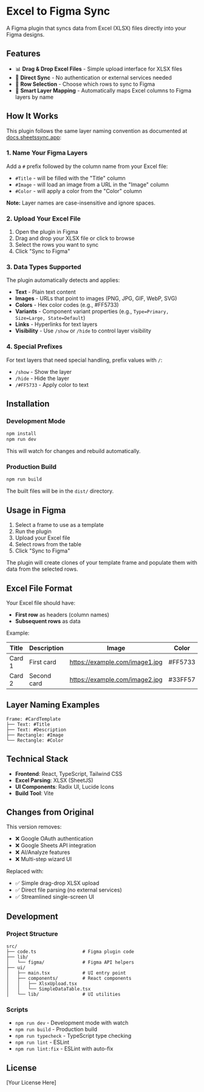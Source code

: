 # Excel to Figma Sync

A Figma plugin that syncs data from Excel (XLSX) files directly into your Figma designs.

## Features

- 📊 **Drag & Drop Excel Files** - Simple upload interface for XLSX files
- 🎯 **Direct Sync** - No authentication or external services needed
- 🔄 **Row Selection** - Choose which rows to sync to Figma
- 🎨 **Smart Layer Mapping** - Automatically maps Excel columns to Figma layers by name

## How It Works

This plugin follows the same layer naming convention as documented at [docs.sheetssync.app](https://docs.sheetssync.app/):

### 1. Name Your Figma Layers

Add a `#` prefix followed by the column name from your Excel file:

- `#Title` - will be filled with the "Title" column
- `#Image` - will load an image from a URL in the "Image" column
- `#Color` - will apply a color from the "Color" column

**Note:** Layer names are case-insensitive and ignore spaces.

### 2. Upload Your Excel File

1. Open the plugin in Figma
2. Drag and drop your XLSX file or click to browse
3. Select the rows you want to sync
4. Click "Sync to Figma"

### 3. Data Types Supported

The plugin automatically detects and applies:

- **Text** - Plain text content
- **Images** - URLs that point to images (PNG, JPG, GIF, WebP, SVG)
- **Colors** - Hex color codes (e.g., #FF5733)
- **Variants** - Component variant properties (e.g., `Type=Primary, Size=Large, State=Default`)
- **Links** - Hyperlinks for text layers
- **Visibility** - Use `/show` or `/hide` to control layer visibility

### 4. Special Prefixes

For text layers that need special handling, prefix values with `/`:

- `/show` - Show the layer
- `/hide` - Hide the layer
- `/#FF5733` - Apply color to text

## Installation

### Development Mode

```bash
npm install
npm run dev
```

This will watch for changes and rebuild automatically.

### Production Build

```bash
npm run build
```

The built files will be in the `dist/` directory.

## Usage in Figma

1. Select a frame to use as a template
2. Run the plugin
3. Upload your Excel file
4. Select rows from the table
5. Click "Sync to Figma"

The plugin will create clones of your template frame and populate them with data from the selected rows.

## Excel File Format

Your Excel file should have:
- **First row** as headers (column names)
- **Subsequent rows** as data

Example:

| Title | Description | Image | Color |
|-------|-------------|-------|-------|
| Card 1 | First card | https://example.com/image1.jpg | #FF5733 |
| Card 2 | Second card | https://example.com/image2.jpg | #33FF57 |

## Layer Naming Examples

```
Frame: #CardTemplate
├── Text: #Title
├── Text: #Description
├── Rectangle: #Image
└── Rectangle: #Color
```

## Technical Stack

- **Frontend**: React, TypeScript, Tailwind CSS
- **Excel Parsing**: XLSX (SheetJS)
- **UI Components**: Radix UI, Lucide Icons
- **Build Tool**: Vite

## Changes from Original

This version removes:
- ❌ Google OAuth authentication
- ❌ Google Sheets API integration
- ❌ AI/Analyze features
- ❌ Multi-step wizard UI

Replaced with:
- ✅ Simple drag-drop XLSX upload
- ✅ Direct file parsing (no external services)
- ✅ Streamlined single-screen UI

## Development

### Project Structure

```
src/
├── code.ts                 # Figma plugin code
├── lib/
│   └── figma/              # Figma API helpers
├── ui/
│   ├── main.tsx            # UI entry point
│   ├── components/         # React components
│   │   ├── XlsxUpload.tsx
│   │   └── SimpleDataTable.tsx
│   └── lib/                # UI utilities
```

### Scripts

- `npm run dev` - Development mode with watch
- `npm run build` - Production build
- `npm run typecheck` - TypeScript type checking
- `npm run lint` - ESLint
- `npm run lint:fix` - ESLint with auto-fix

## License

[Your License Here]
